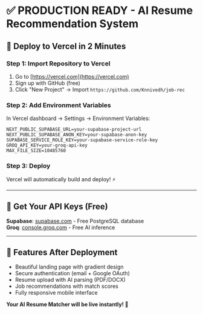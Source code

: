 # ✅ **PRODUCTION READY - AI Resume Recommendation System**

## 🚀 **Deploy to Vercel in 2 Minutes**

### **Step 1: Import Repository to Vercel**
1. Go to [https://vercel.com](https://vercel.com)
2. Sign up with GitHub (free)
3. Click "New Project" → Import `https://github.com/Knnivedh/job-rec`

### **Step 2: Add Environment Variables**
In Vercel dashboard → Settings → Environment Variables:

```
NEXT_PUBLIC_SUPABASE_URL=your-supabase-project-url
NEXT_PUBLIC_SUPABASE_ANON_KEY=your-supabase-anon-key
SUPABASE_SERVICE_ROLE_KEY=your-supabase-service-role-key
GROQ_API_KEY=your-groq-api-key
MAX_FILE_SIZE=10485760
```

### **Step 3: Deploy**
Vercel will automatically build and deploy! ⚡

---

## 🔑 **Get Your API Keys (Free)**

**Supabase**: [supabase.com](https://supabase.com) - Free PostgreSQL database  
**Groq**: [console.groq.com](https://console.groq.com) - Free AI inference

---

## 🎯 **Features After Deployment**
- Beautiful landing page with gradient design
- Secure authentication (email + Google OAuth)
- Resume upload with AI parsing (PDF/DOCX)
- Job recommendations with match scores
- Fully responsive mobile interface

**Your AI Resume Matcher will be live instantly! 🚀**